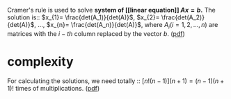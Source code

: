 Cramer's rule is used to solve **system of [[linear equation]] $Ax = b$.** The solution is:: 
$x_{1}= \frac{det(A_1)}{det(A)}$,  $x_{2}= \frac{det(A_2)}{det(A)}$, $\ldots$, $x_{n}= \frac{det(A_n)}{det(A)}$, where $A_i (i= 1,2,\ldots,n)$ are matrices with the $i-th$  column replaced by the vector $b$.  ([pdf](zotero://open-pdf/library/items/I5WT2TUR?page=5&annotation=KKE7GIYX))


# complexity
For calculating the solutions, we need totally :: $[n!(n-1)](n+1) = (n-1)(n+1)!$ times of multiplications. 
([pdf](zotero://open-pdf/library/items/I5WT2TUR?page=5&annotation=YL94N2T6))







